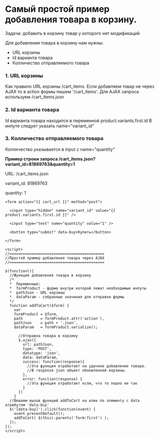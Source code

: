# Самый простой пример добавления товара в корзину.

Задача: добавить в корзину товар у которого нет модификаций

Для добавления товара в корзину нам нужны:
* URL корзины
* Id варианта товара
* Колличество отправляемого товара


### 1. URL корзины
Как правило URL корзины /cart_items.
Если добавляем товар не через AJAX то в action формы пишем '/cart_items'.
Для AJAX запроса используем  /cart_items.json

### 2. Id варианта товара
Id варианта товара находится в переменной product.variants.first.id
В инпуте следует указать name="variant_id"

### 3. Колличество отправляемого товара
Колличество указывается в input c name="quantity"


**Пример строки запроса /cart_items.json?variant_id=81869763&quantity=1**

URL: /cart_items.json

variant_id: 81869763

quantity: 1

```liquid
<form action="{{ cart_url }}" method="post">

  <input type="hidden" name="variant_id" value="{{ product.variants.first.id }}" />

  <input type="text" name="quantity" value="1" />

  <button type="submit" data-buy>Купить</button>

</form>

<script>
//===========================================
//Простой пример добавления товара через AJAX
//===========================================

$(function(){
  //Функция добавления товара в корзину
  /*
  *  Переменные:
  *  formProduct - форма внутри которой лежат необходимые инпуты
  *  pathJson - URL корзины
  *  dataParam - собранные значения для отправки формы
  */
  function addToCart($form) {
    var
    formProduct = $form,
    path        = formProduct.attr('action'),
    pathJson    = path + '.json',
    dataParam   = formProduct.serialize();

      //Отправка товара в корзину
      $.ajax({
        url: pathJson,
        type: 'POST',
        datatype: 'json',
        data: dataParam,
        success: function(response){
          //Эта функция отработает на удачное добавление товара.
          //В response json объект обновленной корзины.
        },
        error: function(response) {
          //Эта функция отработает если, что то пошло не так
        }
      })
    }
  //Вешаем вызов функций addToCart на клик по элементу с data атрибутом 'data-buy'
  $('[data-buy]').click(function(event) {
    event.preventDefault();
    addToCart( $(this).parents('form:first') );
  });
});
</script>

```
